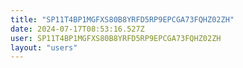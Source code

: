 ```yaml
---
title: "SP11T4BP1MGFXS80B8YRFD5RP9EPCGA73FQHZ02ZH"
date: 2024-07-17T08:53:16.527Z
user: SP11T4BP1MGFXS80B8YRFD5RP9EPCGA73FQHZ02ZH
layout: "users"
---
```

    